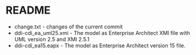 # README #

* change.txt - changes of the current commit
* ddi-cdi_ea_uml25.xmi - The model as Enterprise Architect XMI file with UML version 2.5 and XMI 2.5.1
* ddi-cdi_ea15.eapx - The model as Enterprise Architect version 15 file.
